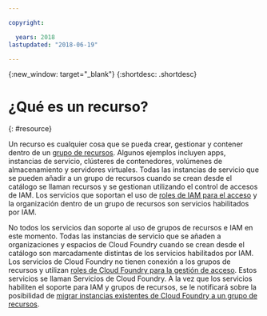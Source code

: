 ```yaml
---

copyright:

  years: 2018
lastupdated: "2018-06-19"

---
```


{:new_window: target="_blank"}
{:shortdesc: .shortdesc}


# ¿Qué es un recurso?
{: #resource}

Un recurso es cualquier cosa que se pueda crear, gestionar y contener dentro de un [grupo de recursos](/docs/resources/resourcegroups.html#rgs). Algunos ejemplos incluyen apps, instancias de servicio, clústeres de contenedores, volúmenes de almacenamiento y servidores virtuales. Todas las instancias de servicio que se pueden añadir a un grupo de recursos cuando se crean desde el catálogo se llaman recursos y se gestionan utilizando el control de accesos de IAM. Los servicios que soportan el uso de [roles de IAM para el acceso](/docs/iam/users_roles.html#iamusermanrol) y la organización dentro de un grupo de recursos son servicios habilitados por IAM.

No todos los servicios dan soporte al uso de grupos de recursos e IAM en este momento. Todas las instancias de servicio que se añaden a organizaciones y espacios de Cloud Foundry cuando se crean desde el catálogo son marcadamente distintas de los servicios habilitados por IAM. Los servicios de Cloud Foundry no tienen conexión a los grupos de recursos y utilizan [roles de Cloud Foundry para la gestión de acceso](/docs/iam/cfaccess.html#cfaccess). Estos servicios se llaman Servicios de Cloud Foundry. A la vez que los servicios habiliten el soporte para IAM y grupos de recursos, se le notificará sobre la posibilidad de [migrar instancias existentes de Cloud Foundry a un grupo de recursos](/docs/resources/instance_migration.html#migrate).

